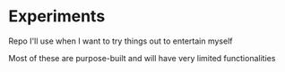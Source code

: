 # Experiments

Repo I'll use when I want to try things out to entertain myself

Most of these are purpose-built and will have very limited functionalities
